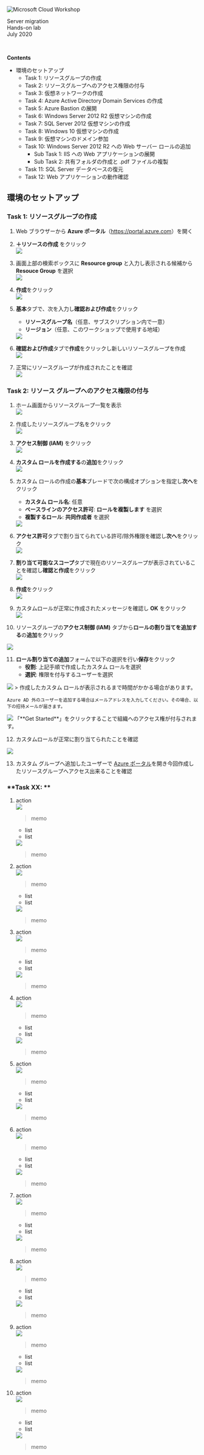 ![Microsoft Cloud Workshop](images/ms-cloud-workshop.png)  
  
Server migration  
Hands-on lab  
July 2020  
  
<br />  
  
**Contents**  
  
- 環境のセットアップ  
  - Task 1: リソースグループの作成  
  - Task 2: リソースグループへのアクセス権限の付与  
  - Task 3: 仮想ネットワークの作成  
  - Task 4: Azure Active Directory Domain Services の作成  
  - Task 5: Azure Bastion の展開  
  - Task 6: Windows Server 2012 R2 仮想マシンの作成  
  - Task 7: SQL Server 2012 仮想マシンの作成  
  - Task 8: Windows 10 仮想マシンの作成  
  - Task 9: 仮想マシンのドメイン参加  
  - Task 10: Windows Server 2012 R2 への Web サーバー ロールの追加
    - Sub Task 1: IIS への Web アプリケーションの展開  
    - Sub Task 2: 共有フォルダの作成と .pdf ファイルの複製  
  - Task 11: SQL Server データベースの復元  
  - Task 12: Web アプリケーションの動作確認  
  
## **環境のセットアップ**  
  
  
### **Task 1: リソースグループの作成**  
  
1. Web ブラウザーから **Azure ポータル**（<https://portal.azure.com>）を開く  
  
2. **＋リソースの作成** をクリック  
   <img src="images/prep/1-2.png" />  
  
3. 画面上部の検索ボックスに **Resource group** と入力し表示される候補から **Resouce Group** を選択  
   <img src="images/prep/1-3.png" />  
  
4. **作成**をクリック  
   <img src="images/prep/1-4.png" />  
  
5. **基本**タブで、次を入力し**確認および作成**をクリック  
   - **リソースグループ名**（任意、サブスクリプション内で一意）  
   - **リージョン**（任意、このワークショップで使用する地域）  
   <img src="images/prep/1-5.png" />  
  
6. **確認および作成**タブで**作成**をクリックし新しいリソースグループを作成  
   <img src="images/prep/1-6.png" />  
  
7. 正常にリソースグループが作成されたことを確認  
   <img src="images/prep/1-7.png" />  
  
  
### **Task 2: リソース グループへのアクセス権限の付与**  
  
1. ホーム画面からリソースグループ一覧を表示   
   <img src="images/prep/2-1.png" />  
  
2. 作成したリソースグループ名をクリック  
   <img src="images/prep/2-2.png" />  
  
3. **アクセス制御 (IAM)** をクリック  
   <img src="images/prep/2-3.png" />  
  
4. **カスタム ロールを作成する**の**追加**をクリック  
   <img src="images/prep/2-4.png" />  
  
5. カスタム ロールの作成の**基本**ブレードで次の構成オプションを指定し**次へ**をクリック  
   - **カスタム ロール名**: 任意  
   - **ベースラインのアクセス許可**: **ロールを複製します** を選択  
   - **複製するロール**: **共同作成者** を選択  
   <img src="images/prep/2-5.png" />  
  
6. **アクセス許可**タブで割り当てられている許可/除外権限を確認し**次へ**をクリック  
   <img src="images/prep/2-6.png" />  
  
7. **割り当て可能なスコープ**タブで現在のリソースグループが表示されていることを確認し**確認と作成**をクリック  
   <img src="images/prep/2-7.png" />  
  
8. **作成**をクリック  
   <img src="images/prep/2-8.png" />  
  
9. カスタムロールが正常に作成されたメッセージを確認し **OK** をクリック  
   <img src="images/prep/2-9.png" />  
  
10. リソースグループの**アクセス制御 (IAM)** タブから**ロールの割り当てを追加する**の**追加**をクリック  
   <img src="images/prep/2-10.png" />  
  
11. **ロール割り当ての追加**フォームで以下の選択を行い**保存**をクリック  
    - **役割**: 上記手順で作成したカスタム ロールを選択  
    - **選択**: 権限を付与するユーザーを選択  
   <img src="images/prep/2-11-1.png" />  
      > 作成したカスタム ロールが表示されるまで時間がかかる場合があります。  
  
    Azure AD 外のユーザーを追加する場合はメールアドレスを入力してください。その場合、以下の招待メールが届きます。  
   <img src="images/prep/2-11-2.png" />  
   「**Get Started**」をクリックすることで組織へのアクセス権が付与されます。
  
12. カスタムロールが正常に割り当てられたことを確認  
   <img src="images/prep/2-12.png" />  
  
13. カスタム グループへ追加したユーザーで [Azure ポータル](https://portal.azure.com/)を開き今回作成したリソースグループへアクセス出来ることを確認
  
  
### **Task XX: **  
  
1. action  
   <img src="images/prep/xxx.png" />  
  
   > memo  
  
   - list  
   - list  
   <img src="images/prep/xxx.png" />  
  
     > memo  
  
2. action  
   <img src="images/prep/xxx.png" />  
  
   > memo  
  
   - list  
   - list  
   <img src="images/prep/xxx.png" />  
  
     > memo  
  
3. action  
   <img src="images/prep/xxx.png" />  
  
   > memo  
  
   - list  
   - list  
   <img src="images/prep/xxx.png" />  
  
     > memo  
  
4. action  
   <img src="images/prep/xxx.png" />  
  
   > memo  
  
   - list  
   - list  
   <img src="images/prep/xxx.png" />  
  
     > memo  
  
5. action  
   <img src="images/prep/xxx.png" />  
  
   > memo  
  
   - list  
   - list  
   <img src="images/prep/xxx.png" />  
  
     > memo  
  
6. action  
   <img src="images/prep/xxx.png" />  
  
   > memo  
  
   - list  
   - list  
   <img src="images/prep/xxx.png" />  
  
     > memo  
  
7. action  
   <img src="images/prep/xxx.png" />  
  
   > memo  
  
   - list  
   - list  
   <img src="images/prep/xxx.png" />  
  
     > memo  
  
8. action  
   <img src="images/prep/xxx.png" />  
  
   > memo  
  
   - list  
   - list  
   <img src="images/prep/xxx.png" />  
  
     > memo  
  
9. action  
   <img src="images/prep/xxx.png" />  
  
   > memo  
  
   - list  
   - list  
   <img src="images/prep/xxx.png" />  
  
     > memo  
  
10. action  
    <img src="images/prep/xxx.png" />  
   
    > memo  
  
    - list  
    - list  
    <img src="images/prep/xxx.png" />  
  
      > memo  
  
